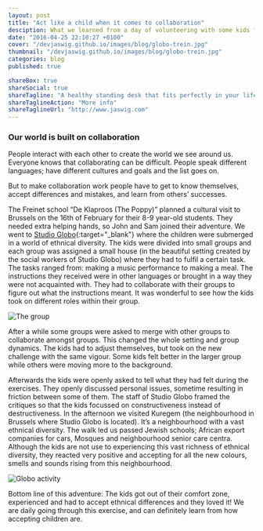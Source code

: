 ```yaml
---
layout: post
title: "Act like a child when it comes to collaboration"
desciption: What we learned from a day of volunteering with some kids from a Freinet school.
date: "2016-04-25 22:10:27 +0100"
cover: "/devjaswig.github.io/images/blog/globo-trein.jpg"
thumbnail: "/devjaswig.github.io/images/blog/globo-trein.jpg"
categories: blog
published: true

shareBox: true
shareSocial: true
shareTagline: "A healthy standing desk that fits perfectly in your life"
shareTaglineAction: "More info"
shareTaglineUrl: "http://www.jaswig.com"
---
```


### Our world is built on collaboration

People interact with each other to create the world we see around us. Everyone knows that collaborating can be difficult. 
People speak different languages; have different cultures and goals and the list goes on. 
<!--more-->
But to make collaboration work people have to get to know themselves, accept differences and mistakes, and learn from others’ successes.

The Freinet school “De Klaproos (The Poppy)” planned a cultural visit to Brussels on the 16th of February for their 8-9 year-old students. They needed extra helping hands, so John and Sam joined their adventure. We went to [Studio Globo](http://www.studioglobo.be/nl/node/377){:target="_blank"} where the children were submerged in a world of ethnical diversity. The kids were divided into small groups and each group was assigned a small house (in the beautiful setting created by the social workers of Studio Globo) where they had to fulfil a certain task. The tasks ranged from: making a music performance to making a meal. The instructions they received were in other languages or brought in a way they were not acquainted with. They had to collaborate with their groups to figure out what the instructions meant. It was wonderful to see how the kids took on different roles within their group.

![The group](/devjaswig.github.io/images/blog/globo-groep.jpg)

After a while some groups were asked to merge with other groups to collaborate amongst groups. This changed the whole setting and group dynamics. The kids had to adjust themselves, but took on the new challenge with the same vigour. Some kids felt better in the larger group while others were moving more to the background. 

Afterwards the kids were openly asked to tell what they had felt during the exercises. They openly discussed personal issues, sometime resulting in friction between some of them. The staff of Studio Globo framed the critiques so that the kids focussed on constructiveness instead of destructiveness.
In the afternoon we visited Kuregem (the neighbourhood in Brussels where Studio Globo is located). It’s a neighbourhood with a vast ethnical diversity. The walk led us passed Jewish schools; African export companies for cars, Mosques and neighbourhood senior care centra. Although the kids are not use to experiencing this vast richness of ethnical diversity, they reacted very positive and accepting for all the new colours, smells and sounds rising from this neighbourhood. 

![Globo activity](/devjaswig.github.io/images/blog/globo-toneel.jpg)

Bottom line of this adventure: The kids got out of their comfort zone, experienced and had to accept ethnical differences and they loved it! 
We are daily going through this exercise, and can definitely learn from how accepting children are.  
